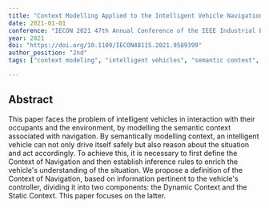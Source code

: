 ```yaml
---
title: "Context Modelling Applied to the Intelligent Vehicle Navigation"
date: 2021-01-01
conference: "IECON 2021 47th Annual Conference of the IEEE Industrial Electronics Society"
year: 2021
doi: "https://doi.org/10.1109/IECON48115.2021.9589399"
author_position: "2nd"
tags: ["context modeling", "intelligent vehicles", "semantic context", "navigation", "dynamic context", "static context"]

---
```


## Abstract

This paper faces the problem of intelligent vehicles in interaction with their occupants and the environment, by modelling the semantic context associated with navigation. By semantically modelling context, an intelligent vehicle can not only drive itself safely but also reason about the situation and act accordingly. To achieve this, it is necessary to first define the Context of Navigation and then establish inference rules to enrich the vehicle's understanding of the situation. We propose a definition of the Context of Navigation, based on information pertinent to the vehicle's controller, dividing it into two components: the Dynamic Context and the Static Context. This paper focuses on the latter.
